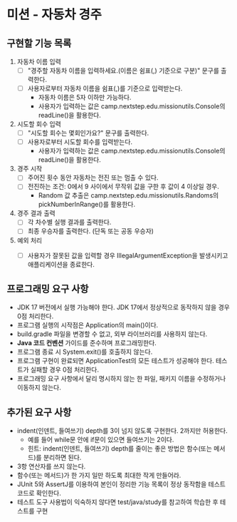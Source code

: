# 미션 - 자동차 경주

## 구현할 기능 목록
1. 자동차 이름 입력
    - [ ] "경주할 자동차 이름을 입력하세요.(이름은 쉼표(,) 기준으로 구분)" 문구를 출력한다.
    - [ ] 사용자로부터 자동차 이름을 쉼표(,)를 기준으로 입력받는다.
      - 자동차 이름은 5자 이하만 가능하다.
      - 사용자가 입력하는 값은 camp.nextstep.edu.missionutils.Console의 readLine()을 활용한다.


2. 시도할 회수 입력
    - [ ] "시도할 회수는 몇회인가요?" 문구를 출력한다.
    - [ ] 사용자로부터 시도할 회수를 입력받는다.
      - 사용자가 입력하는 값은 camp.nextstep.edu.missionutils.Console의 readLine()을 활용한다.


3. 경주 시작
    - [ ] 주어진 횟수 동안 자동차는 전진 또는 멈출 수 있다.
    - [ ] 전진하는 조건: 0에서 9 사이에서 무작위 값을 구한 후 값이 4 이상일 경우.
      -  Random 값 추출은 camp.nextstep.edu.missionutils.Randoms의 pickNumberInRange()를 활용한다.

4. 경주 결과 출력
    - [ ] 각 차수별 실행 결과를 출력한다.
    - [ ] 최종 우승자를 출력한다. (단독 또는 공동 우승자)

5. 예외 처리
    - [ ] 사용자가 잘못된 값을 입력할 경우 IllegalArgumentException을 발생시키고 애플리케이션을 종료한다.


## 프로그래밍 요구 사항
- JDK 17 버전에서 실행 가능해야 한다. JDK 17에서 정상적으로 동작하지 않을 경우 0점 처리한다.
- 프로그램 실행의 시작점은 Application의 main()이다.
- build.gradle 파일을 변경할 수 없고, 외부 라이브러리를 사용하지 않는다.
- **Java 코드 컨벤션** 가이드를 준수하며 프로그래밍한다.
- 프로그램 종료 시 System.exit()를 호출하지 않는다.
- 프로그램 구현이 완료되면 ApplicationTest의 모든 테스트가 성공해야 한다. 테스트가 실패할 경우 0점 처리한다.
- 프로그래밍 요구 사항에서 달리 명시하지 않는 한 파일, 패키지 이름을 수정하거나 이동하지 않는다.

## 추가된 요구 사항
- indent(인덴트, 들여쓰기) depth를 3이 넘지 않도록 구현한다. 2까지만 허용한다.
  - 예를 들어 while문 안에 if문이 있으면 들여쓰기는 2이다.
  - 힌트: indent(인덴트, 들여쓰기) depth를 줄이는 좋은 방법은 함수(또는 메서드)를 분리하면 된다.
- 3항 연산자를 쓰지 않는다.
- 함수(또는 메서드)가 한 가지 일만 하도록 최대한 작게 만들어라.
- JUnit 5와 AssertJ를 이용하여 본인이 정리한 기능 목록이 정상 동작함을 테스트 코드로 확인한다.
- 테스트 도구 사용법이 익숙하지 않다면 test/java/study를 참고하여 학습한 후 테스트를 구현